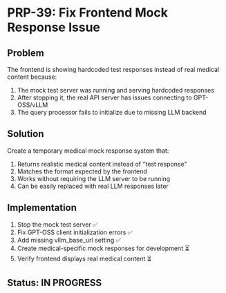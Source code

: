 # PRP-39: Fix Frontend Mock Response Issue

## Problem
The frontend is showing hardcoded test responses instead of real medical content because:
1. The mock test server was running and serving hardcoded responses
2. After stopping it, the real API server has issues connecting to GPT-OSS/vLLM
3. The query processor fails to initialize due to missing LLM backend

## Solution
Create a temporary medical mock response system that:
1. Returns realistic medical content instead of "test response"  
2. Matches the format expected by the frontend
3. Works without requiring the LLM server to be running
4. Can be easily replaced with real LLM responses later

## Implementation
1. Stop the mock test server ✅
2. Fix GPT-OSS client initialization errors ✅
3. Add missing vllm_base_url setting ✅
4. Create medical-specific mock responses for development ⏳
5. Verify frontend displays real medical content ⏳

## Status: IN PROGRESS